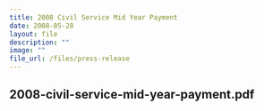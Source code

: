 ```yaml
---
title: 2008 Civil Service Mid Year Payment
date: 2008-05-28
layout: file
description: ""
image: ""
file_url: /files/press-release
---
```

2008-civil-service-mid-year-payment.pdf
---

